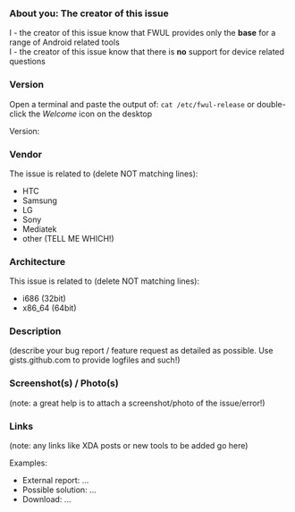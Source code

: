 ### About you: The creator of this issue

I - the creator of this issue know that FWUL provides only the **base** for a range of Android related tools<br/>
I - the creator of this issue know that there is **no** support for device related questions

### Version

Open a terminal and paste the output of: `cat /etc/fwul-release` or double-click the *Welcome* icon on the desktop

Version:


### Vendor

The issue is related to (delete NOT matching lines):

- HTC
- Samsung
- LG
- Sony
- Mediatek
- other (TELL ME WHICH!)

### Architecture

This issue is related to (delete NOT matching lines):

- i686 (32bit)
- x86_64 (64bit)

### Description

(describe your bug report / feature request as detailed as possible. Use gists.github.com to provide logfiles and such!)

### Screenshot(s) / Photo(s)

(note: a great help is to attach a screenshot/photo of the issue/error!)

### Links

(note: any links like XDA posts or new tools to be added go here)

Examples:

- External report: ...
- Possible solution: ...
- Download: ...

